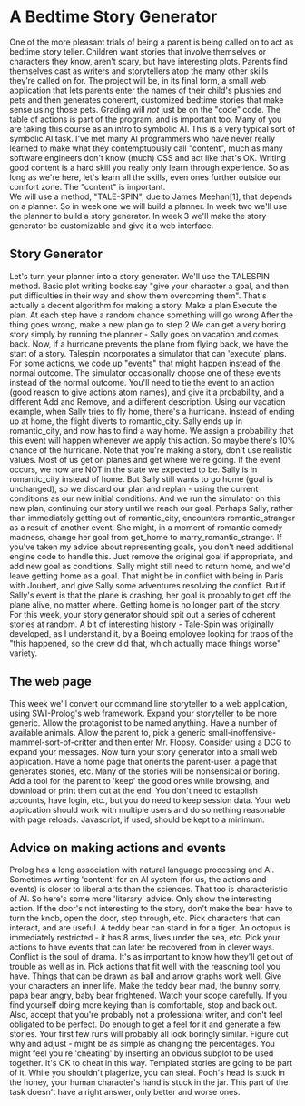 # A Bedtime Story Generator
One of the more pleasant trials of being a parent is being called on to act as bedtime story teller. Children want stories that involve themselves or characters they know, aren't scary, but have interesting plots. Parents find themselves cast as writers and storytellers atop the many other skills they’re called on for.
The project will be, in its final form, a small web application that lets parents enter the names of their child's plushies and pets and then generates coherent, customized bedtime stories that make sense using those pets.
Grading will *not* just be on the "code" code. The table of actions is part of the program, and is important too.
Many of you are taking this course as an intro to symbolic AI. This is a very typical sort of symbolic AI task. I've met many AI programmers who have never really learned to make what they contemptuously call "content", much as many software engineers don't know (much) CSS and act like that's OK. Writing good content is a hard skill you really only learn through experience. So as long as we're here, let's learn all the skills, even ones further outside our comfort zone. The "content" is important.  
We will use a method, "TALE-SPIN", due to James Meehan[1], that depends on a planner. So in week one we will build a planner. In week two we'll use the planner to build a story generator. In week 3 we'll make the story generator be customizable and give it a web interface.

## Story Generator
Let's turn your planner into a story generator. We'll use the TALESPIN method.
Basic plot writing books say "give your character a goal, and then put difficulties in their way and show them overcoming them".
That's actually a decent algorithm for making a story.
Make a plan
Execute the plan. At each step have a random chance something will go wrong
After the thing goes wrong, make a new plan
go to step 2
We can get a very boring story simply by running the planner - Sally goes on vacation and comes back.
Now, if a hurricane prevents the plane from flying back, we have the start of a story.
Talespin incorporates a simulator that can 'execute' plans. 
For some actions, we code up "events" that might happen instead of the normal outcome. The simulator occasionally choose one of these events instead of the normal outcome.
You'll need to tie the event to an action (good reason to give actions atom names), and give it a probability, and a different Add and Remove, and a different description.
Using our vacation example, when Sally tries to fly home, there's a hurricane. Instead of ending up at home, the flight diverts to romantic_city. Sally ends up in romantic_city, and now has to find a way home.
We assign a probability that this event will happen whenever we apply this action. So maybe there's 10% chance of the hurricane. Note that you're making a story, don't use realistic values. Most of us get on planes and get where we're going.
If the event occurs, we now are NOT in the state we expected to be. Sally is in romantic_city instead of home.
But Sally still wants to go home (goal is unchanged), so we discard our plan and replan - using the current conditions as our new initial conditions.
And we run the simulator on this new plan, continuing our story until we reach our goal.
Perhaps Sally, rather than immediately getting out of romantic_city, encounters romantic_stranger as a result of another event. She might, in a moment of romantic comedy madness, change her goal from get_home to marry_romantic_stranger.
If you've taken my advice about representing goals, you don't need additional engine code to handle this.  Just remove the original goal if appropriate, and add new goal as conditions.
Sally might still need to return home, and we'd leave getting home as a goal. That might be in conflict with being in Paris with Joubert, and give Sally some adventures resolving the conflict. But if Sally's event is that the plane is crashing, her goal is probably to get off the plane alive, no matter where. Getting home is no longer part of the story.
For this week, your story generator should spit out a series of coherent stories at random.
A bit of interesting history - Tale-Spin was originally developed, as I understand it, by a Boeing employee looking for traps of the "this happened, so the crew did that, which actually made things worse" variety.

## The web page
This week we'll convert our command line storyteller to a web application, using SWI-Prolog's web framework.
Expand your storyteller to be more generic. Allow the protagonist to be named anything. Have a number of available animals. Allow the parent to, pick a generic small-inoffensive-mammel-sort-of-critter and then enter Mr. Flopsy.
Consider using a DCG to expand your messages.
Now turn your story generator into a small web application. Have a home page that orients the parent-user, a page that generates stories, etc.
Many of the stories will be nonsensical or boring. Add a tool for the parent to 'keep' the good ones while browsing, and download or print them out at the end.
You don't need to establish accounts, have login, etc., but you do need to keep session data. Your web application should work with multiple users and do something reasonable with page reloads.
Javascript, if used, should be kept to a minimum.

## Advice on making actions and events
Prolog has a long association with natural language processing and AI. Sometimes writing 'content' for an AI system (for us, the actions and events) is closer to liberal arts than the sciences. That too is characteristic of AI.
So here's some more 'literary' advice.
Only show the interesting action. If the door's not interesting to the story, don't make the bear have to turn the knob, open the door, step through, etc.
Pick characters that can interact, and are useful. A teddy bear can stand in for a tiger. An octopus is immediately restricted - it has 8 arms, lives under the sea, etc. 
Pick your actions to have events that can later be recovered from in clever ways.
Conflict is the soul of drama. It's as important to know how they'll get out of trouble as well as in.
Pick actions that fit well with the reasoning tool you have. Things that can be drawn as ball and arrow graphs work well.
Give your characters an inner life. Make the teddy bear mad, the bunny sorry, papa bear angry, baby bear frightened.
Watch your scope carefully.  If you find yourself doing more keying than is comfortable, stop and back out. Also, accept that you're probably not a professional writer, and don't feel obligated to be perfect. Do enough to get a feel for it and generate a few stories.
Your first few runs will probably all look boringly similar. Figure out why and adjust - might be as simple as changing the percentages.
You might feel you're 'cheating' by inserting an obvious subplot to be used together. It's OK to cheat in this way. Templated stories are going to be part of it.
While you shouldn't plagerize, you can steal. Pooh's head is stuck in the honey, your human character's hand is stuck in the jar.
This part of the task doesn't have a right answer, only better and worse ones.

